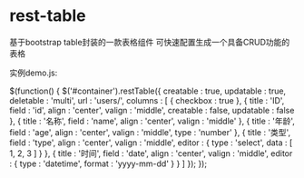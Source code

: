 # rest-table
基于bootstrap table封装的一款表格组件
可快速配置生成一个具备CRUD功能的表格

实例demo.js:

$(function() {
	$('#container').restTable({
	    creatable : true,
	    updatable : true,
	    deletable : 'multi',
	    url : 'users/',
	    columns : [
	            {
		            checkbox : true
	            }, {
	                title : 'ID',
	                field : 'id',
	                align : 'center',
	                valign : 'middle',
	                creatable : false,
	                updatable : false
	            }, {
	                title : '名称',
	                field : 'name',
	                align : 'center',
	                valign : 'middle'
	            }, {
	                title : '年龄',
	                field : 'age',
	                align : 'center',
	                valign : 'middle',
	                type : 'number'
	            }, {
	                title : '类型',
	                field : 'type',
	                align : 'center',
	                valign : 'middle',
	                editor : {
	                    type : 'select',
	                    data : [
	                            1, 2, 3
	                    ]
	                }
	            }, {
	                title : '时间',
	                field : 'date',
	                align : 'center',
	                valign : 'middle',
	                editor : {
	                    type : 'datetime',
	                    format : 'yyyy-mm-dd'
	                }
	            }
	    ]
	});
});


